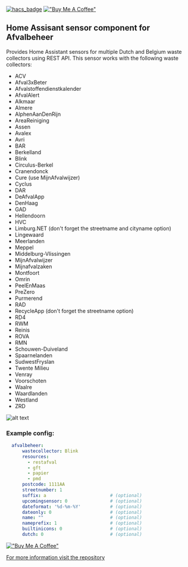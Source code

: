 [![hacs_badge](https://img.shields.io/badge/HACS-Default-orange.svg?style=for-the-badge)](https://github.com/hacs/integration)
[!["Buy Me A Coffee"](https://www.buymeacoffee.com/assets/img/custom_images/orange_img.png)](https://www.buymeacoffee.com/pippyn)
## Home Assisant sensor component for Afvalbeheer

Provides Home Assistant sensors for multiple Dutch and Belgium waste collectors using REST API. 
This sensor works with the following waste collectors:
  - ACV
  - Afval3xBeter
  - Afvalstoffendienstkalender
  - AfvalAlert
  - Alkmaar
  - Almere
  - AlphenAanDenRijn
  - AreaReiniging
  - Assen
  - Avalex
  - Avri
  - BAR
  - Berkelland
  - Blink
  - Circulus-Berkel
  - Cranendonck
  - Cure (use MijnAfvalwijzer)
  - Cyclus
  - DAR
  - DeAfvalApp
  - DenHaag
  - GAD
  - Hellendoorn
  - HVC
  - Limburg.NET (don't forget the streetname and cityname option)
  - Lingewaard
  - Meerlanden
  - Meppel
  - Middelburg-Vlissingen
  - MijnAfvalwijzer
  - Mijnafvalzaken
  - Montfoort
  - Omrin
  - PeelEnMaas
  - PreZero
  - Purmerend
  - RAD
  - RecycleApp (don't forget the streetname option)
  - RD4
  - RWM
  - Reinis
  - ROVA
  - RMN
  - Schouwen-Duiveland
  - Spaarnelanden
  - SudwestFryslan
  - Twente Milieu
  - Venray
  - Voorschoten
  - Waalre
  - Waardlanden
  - Westland
  - ZRD

![alt text](https://raw.githubusercontent.com/pippyn/Home-Assistant-Sensor-Afvalbeheer/master/example.png)

### Example config:

```yaml
  afvalbeheer:
      wastecollector: Blink
      resources:
        - restafval
        - gft
        - papier
        - pmd
      postcode: 1111AA
      streetnumber: 1
      suffix: a                        # (optional)
      upcomingsensor: 0                # (optional)
      dateformat: '%d-%m-%Y'           # (optional)
      dateonly: 0                      # (optional)
      name: ""                         # (optional)
      nameprefix: 1                    # (optional)
      builtinicons: 0                  # (optional)
      dutch: 0                         # (optional)
```
[!["Buy Me A Coffee"](https://www.buymeacoffee.com/assets/img/custom_images/orange_img.png)](https://www.buymeacoffee.com/pippyn)

[For more information visit the repository](https://github.com/pippyn/Home-Assistant-Sensor-Afvalbeheer/)
